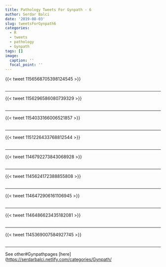 ```yaml
---
title: Pathology Tweets For Gynpath - 6
author: Serdar Balci
date: '2019-08-03'
slug: tweetsForGynpath6
categories:
  - R
  - tweets
  - pathology
  - Gynpath
tags: []
image:
  caption: ''
  focal_point: ''
---
```



{{< tweet 1156568705398124545 >}}
<br>
<br>
<hr>
{{< tweet 1156296586080739329 >}}
<br>
<br>
<hr>
{{< tweet 1154033166006521857 >}}
<br>
<br>
<hr>
{{< tweet 1151226433768812544 >}}
<br>
<br>
<hr>
{{< tweet 1146792273843068928 >}}
<br>
<br>
<hr>
{{< tweet 1145624172388855808 >}}
<br>
<br>
<hr>
{{< tweet 1146472906161106945 >}}
<br>
<br>
<hr>
{{< tweet 1146486623435182081 >}}
<br>
<br>
<hr>
{{< tweet 1145369007584927745 >}}
<br>
<br>
<hr>


See other#Gynpathpages [here](https://serdarbalci.netlify.com/categories/Gynpath/
